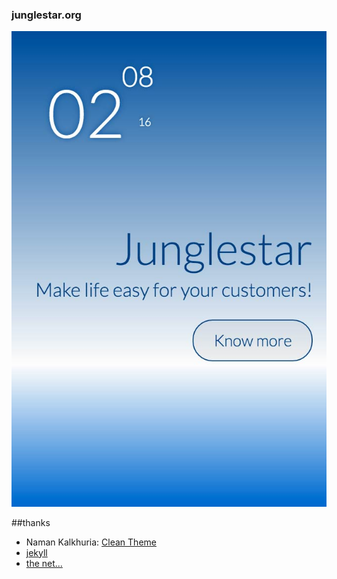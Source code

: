 ### junglestar.org

![Alt text](screen.jpg)

##thanks
- Naman Kalkhuria: [Clean Theme](http://knaman2609.github.io/clean/)
- [jekyll](http://jekyllrb.com)
- [the net...](http://www...)
